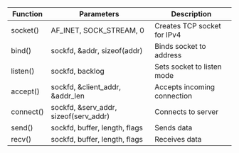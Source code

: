 
| Function | Parameters | Description |
|----------|------------|-------------|
| socket() | AF_INET, SOCK_STREAM, 0 | Creates TCP socket for IPv4 |
| bind() | sockfd, &addr, sizeof(addr) | Binds socket to address |
| listen() | sockfd, backlog | Sets socket to listen mode |
| accept() | sockfd, &client_addr, &addr_len | Accepts incoming connection |
| connect() | sockfd, &serv_addr, sizeof(serv_addr) | Connects to server |
| send() | sockfd, buffer, length, flags | Sends data |
| recv() | sockfd, buffer, length, flags | Receives data |